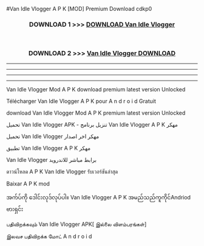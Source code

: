 #Van Idle Vlogger  A P K [MOD] Premium Download cdkp0



<div align="center">

<h3>DOWNLOAD 1 >>> <a href="https://teeasianyam.web.app?sq=Van Idle Vlogger ">DOWNLOAD Van Idle Vlogger  </a></h3><br>

<h3>DOWNLOAD 2 >>> <a href="https://teeasianyam.web.app?sq=Van Idle Vlogger  ">Van Idle Vlogger   DOWNLOAD </a></h3>

</div>


----------------------------------------------------------

----------------------------------------------------------

----------------------------------------------------------

----------------------------------------------------------


Van Idle Vlogger   Mod A P K download premium latest version Unlocked

Télécharger Van Idle Vlogger   A P K pour A n d r o i d Gratuit

download Van Idle Vlogger   Mod A P K premium latest version Unlocked

تحميل Van Idle Vlogger   APK - تنزيل برنامج Van Idle Vlogger   A P K مهكر

تحميل Van Idle Vlogger   مهكر اخر اصدار

تطبيق Van Idle Vlogger   A P K مهكر

Van Idle Vlogger   برابط مباشر للاندرويد

ดาวน์โหลด A P K Van Idle Vlogger   รับเวอร์ชันล่าสุด

Baixar A P K mod

အက်ပ်ကို ဒေါင်းလုဒ်လုပ်ပါ။ Van Idle Vlogger   A P K အမည်သည်ကူကိုင်Andriod ဗားရှင်း

பதிவிறக்கவும் Van Idle Vlogger   APK[ இல்லை விளம்பரங்கள்] 
 
இலவச பதிவிறக்க மோட் A n d r o i d



